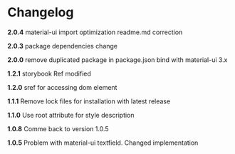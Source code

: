 # Changelog

**2.0.4**
material-ui import optimization
readme.md correction

**2.0.3**
package dependencies change

**2.0.0**
remove duplicated package in package.json
bind with material-ui 3.x

**1.2.1**
storybook Ref modified

**1.2.0**
sref for accessing dom element

**1.1.1**
Remove lock files for installation with latest release

**1.1.0**
Use root attribute for style description

**1.0.8**
Comme back to version 1.0.5

**1.0.5**
Problem with material-ui textfield.
Changed implementation

